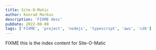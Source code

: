 ```yaml
---
title: Site-O-Matic
author: Konrad Markus
description: 'FIXME desc'
pubDate: 2022-08-08
tags: ['FIXME', 'project', 'nodejs', 'typescript', 'aws', 'cdk']
---
```


FIXME this is the index content for Site-O-Matic
